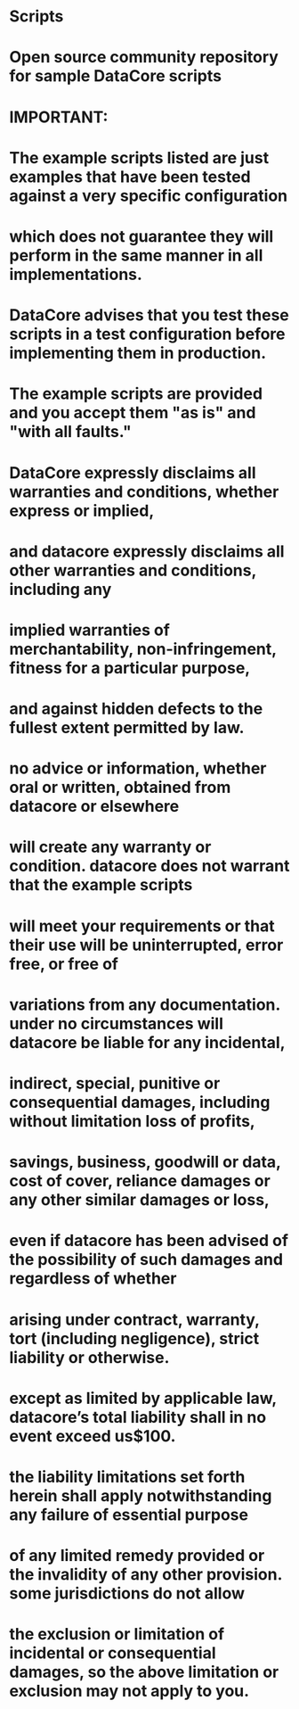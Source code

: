 # Scripts
# Open source community repository for sample DataCore scripts
# 
# IMPORTANT:
# The example scripts listed are just examples that have been tested against a very specific configuration 
# which does not guarantee they will perform in the same manner in all implementations.  
# DataCore advises that you test these scripts in a test configuration before implementing them in production. 
# 
# The example scripts are provided and you accept them "as is" and "with all faults."  
# DataCore expressly disclaims all warranties and conditions, whether express or implied, 
# and datacore expressly disclaims all other warranties and conditions, including any 
# implied warranties of merchantability, non-infringement, fitness for a particular purpose, 
# and against hidden defects to the fullest extent permitted by law.  
#
# no advice or information, whether oral or written, obtained from datacore or elsewhere 
# will create any warranty or condition.  datacore does not warrant that the example scripts 
# will meet your requirements or that their use will be uninterrupted, error free, or free of 
# variations from any documentation. under no circumstances will datacore be liable for any incidental, 
# indirect, special, punitive or consequential damages, including without limitation loss of profits, 
# savings, business, goodwill or data, cost of cover, reliance damages or any other similar damages or loss, 
# even if datacore has been advised of the possibility of such damages and regardless of whether 
# arising under contract, warranty, tort (including negligence), strict liability or otherwise. 
# except as limited by applicable law, datacore’s total liability shall in no event exceed us$100.  
# the liability limitations set forth herein shall apply notwithstanding any failure of essential purpose 
# of any limited remedy provided or the invalidity of any other provision. some jurisdictions do not allow 
# the exclusion or limitation of incidental or consequential damages, so the above limitation or exclusion may not apply to you.​
